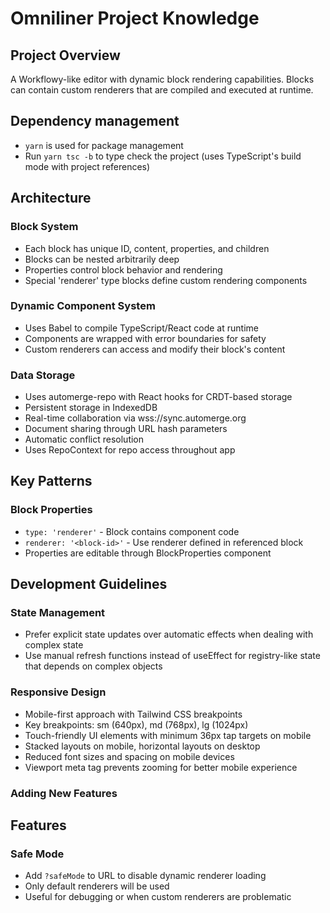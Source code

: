 # Omniliner Project Knowledge

## Project Overview
A Workflowy-like editor with dynamic block rendering capabilities. Blocks can contain custom renderers that are compiled and executed at runtime.

## Dependency management
- `yarn` is used for package management
- Run `yarn tsc -b` to type check the project (uses TypeScript's build mode with project references)

## Architecture

### Block System
- Each block has unique ID, content, properties, and children
- Blocks can be nested arbitrarily deep
- Properties control block behavior and rendering
- Special 'renderer' type blocks define custom rendering components

### Dynamic Component System
- Uses Babel to compile TypeScript/React code at runtime
- Components are wrapped with error boundaries for safety
- Custom renderers can access and modify their block's content

### Data Storage
- Uses automerge-repo with React hooks for CRDT-based storage
- Persistent storage in IndexedDB
- Real-time collaboration via wss://sync.automerge.org
- Document sharing through URL hash parameters
- Automatic conflict resolution
- Uses RepoContext for repo access throughout app

## Key Patterns

### Block Properties
- `type: 'renderer'` - Block contains component code
- `renderer: '<block-id>'` - Use renderer defined in referenced block
- Properties are editable through BlockProperties component

## Development Guidelines

### State Management
- Prefer explicit state updates over automatic effects when dealing with complex state
- Use manual refresh functions instead of useEffect for registry-like state that depends on complex objects

### Responsive Design
- Mobile-first approach with Tailwind CSS breakpoints
- Key breakpoints: sm (640px), md (768px), lg (1024px)
- Touch-friendly UI elements with minimum 36px tap targets on mobile
- Stacked layouts on mobile, horizontal layouts on desktop
- Reduced font sizes and spacing on mobile devices
- Viewport meta tag prevents zooming for better mobile experience

### Adding New Features
## Features

### Safe Mode
- Add `?safeMode` to URL to disable dynamic renderer loading
- Only default renderers will be used
- Useful for debugging or when custom renderers are problematic
